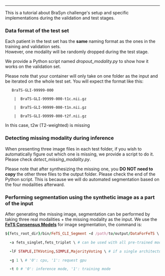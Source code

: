 
-----------------------------------------

This is a tutorial about BraSyn challenge's setup and specific implementations during the validation and test stages. 

### Data format of the test set
Each patient in the test set has the **same** naming format as the ones in the training and validation sets.  
However, one modality will be randomly dropped during the test stage. 

We provide a Python script named _dropout_modality.py_ to show how it works on the validation set. 

Please note that your container will only take on one folder as the input and be iterated on the whole test set. You will expect the format like this: 
 

       BraTS-GLI-99999-000

        |  BraTS-GLI-99999-000-t1c.nii.gz

        |  BraTS-GLI-99999-000-t1n.nii.gz

        |  BraTS-GLI-99999-000-t2f.nii.gz
   
In this case, t2w (T2-weighted) is missing   

### Detecting missing modality during inference 
When presenting three image files in each test folder, if you wish to automatically figure out which one is missing, we provide a script to do it. Please check _detect_missing_modality.py_. 

Please note that after synthesizing the missing one, you **DO NOT need to copy** the other three files to the output folder. Please check the end of the Python script. This is because we will do automated segmentation based on the four modalities afterward.

### Performing segmentation using the synthetic image as a part of the input
After generating the missing image, segmentation can be performed by taking three real modalities + the missing modality as the input. 
We use the **[FeTS Consensus Models](https://github.com/FeTS-AI/Front-End/releases/tag/1.0.1 )** for image segmentation, the command is:  

```ruby
${fets_root_dir}/bin/FeTS_CLI_Segment -d /path/to/output/DataForFeTS \ # data directory after invoking ${fets_root_dir}/bin/PrepareDataset

  -a fets_singlet,fets_triplet \ # can be used with all pre-trained models currently available in FeTS

  -lF STAPLE,ITKVoting,SIMPLE,MajorityVoting \ # if a single architecture is used, this parameter is ignored

  -g 1 \ # '0': cpu, '1': request gpu

  -t 0 # '0': inference mode, '1': training mode
```
